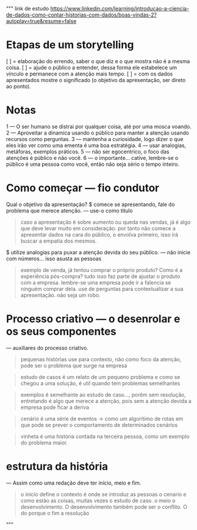 """
link de estudo
https://www.linkedin.com/learning/introducao-a-ciencia-de-dados-como-contar-historias-com-dados/boas-vindas-2?autoplay=true&resume=false

# Etapas de um storytelling

[ ] = elaboração do errendo, saber o que diz e o que mostra não é a mesma coisa.
[ ] = ajude o público a entender, dessa forma ele estabelece um vínculo e permanece com a atenção mais tempo.
[ ] = com os dados apresentados mostre o significado (o objetivo da apresentação, ser direto ao ponto).

# Notas

1 — O ser humano se distrai por qualquer coisa, até por uma mosca voando.
2 — Aproveitar a dinamica usando o público para manter a atenção usando recursos como perguntas.
3 — mantenha a curiosidade, logo dizer o que eles irão ver como uma ementa é uma boa estratégia.
4 — usar analogias, metáforas, exemplos práticos.
5 — não ser egocentrico, o foco das atenções é público e não você.
6 — o importante... cative, lembre-se o público é uma pessoa como você, então não seja sério o tempo inteiro.

# Como começar — fio condutor

Qual o objetivo da apresentação?
$ comece se apresentando, fale do problema que merece atenção.
— use-o como titulo
> caso a apresentação é sobre aumento ou queda nas vendas, já é algo que deve levar muito em consideração.
> por tanto não comece a apresentar dados na cara do público, o envolva primeiro, isso irá buscar a empatia dos mesmos.

$ utilize analogias para puxar a atenção devida do seu público.
— não inicie com números... isso asusta as pessoas
> exemplo de venda, já tentou comprar o próprio produto? Como é a experiência pós-compra?
> tudo isso faz parte de ajustar o produto com a empresa.
> lembre-se uma empresa pode ir a falencia se ninguém comprar dela.
> use de perguntas para contextualizar a sua apresentação.
> não seja um robo.

# Processo criativo — o desenrolar e os seus componentes

— auxiliares do processo criativo.
> pequenas histórias
    use para contexto, não como foco da atenção, pode ser o problema que surge na empresa

> estudo de casos
    é um relato de um pequeno problema e como se chegou a uma solução, é util quando tem problemas semelhantes

> exemplos
    é semelhante ao estudo de caso..., porém sem resolução, entretando é algo que merece a atenção, pois sem a atenção
    devida a empresa pode ficar a deriva

> cenário
    é uma série de eventos -> como um algoritimo de rotas em que pode se prever o comportamento de determinados cenários

> vinheta
    é uma história contada na terceira pessoa, como um exemplo do problema maior.


# estrutura da história

— Assim como uma redação deve ter início, meio e fim.
 > o início define o contexto
    é onde se introduz as pessoas o cenario e como estão as coisas, muitas vezes o estudo de caso.
 > o meio o desenvolvimento.
    O desenvolvimento também pode ser o conflito. O do porque 
 > o fim a resolução


"""